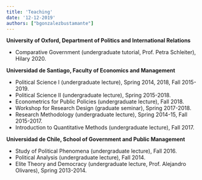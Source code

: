 ```yaml
---
title: 'Teaching'
date: '12-12-2019'
authors: ["bgonzalezbustamante"]
---
```


**University of Oxford, Department of Politics and International Relations**

* Comparative Government (undergraduate tutorial, Prof. Petra Schleiter), Hilary 2020.

**Universidad de Santiago, Faculty of Economics and Management**

* Political Science I (undergraduate lecture), Spring 2014, 2018, Fall 2015-2019.
* Political Science II (undergraduate lecture), Spring 2015-2018.
* Econometrics for Public Policies (undergraduate lecture), Fall 2018.
* Workshop for Research Design (graduate seminar), Spring 2017-2018.
* Research Methodology (undergraduate lecture), Spring 2014-15, Fall 2015-2017.
* Introduction to Quantitative Methods (undergraduate lecture), Fall 2017.

**Universidad de Chile, School of Government and Public Management**

* Study of Political Phenomena (undergraduate lecture), Fall 2016.
* Political Analysis (undergraduate lecture), Fall 2014.
* Elite Theory and Democracy (undergraduate lecture, Prof. Alejandro Olivares), Spring 2013-2014.
